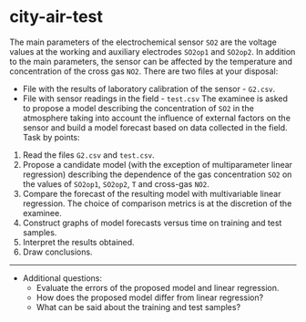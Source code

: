# city-air-test
The main parameters of the electrochemical sensor `SO2` are the voltage values at the working and auxiliary electrodes `SO2op1` and `SO2op2`. In addition to the main parameters, the sensor can be affected by the temperature and concentration of the cross gas `NO2`.
There are two files at your disposal:
- File with the results of laboratory calibration of the sensor - `G2.csv`.
- File with sensor readings in the field - `test.csv`
The examinee is asked to propose a model describing the concentration of `SO2` in the atmosphere taking into account the influence of external factors on the sensor and build a model forecast based on data collected in the field.
Task by points:
1. Read the files `G2.csv` and `test.csv`.
2. Propose a candidate model (with the exception of multiparameter linear regression) describing the dependence of the gas concentration `SO2` on the values of `SO2op1`, `SO2op2`, `T` and cross-gas `NO2`.
4. Compare the forecast of the resulting model with multivariable linear regression. The choice of comparison metrics is at the discretion of the examinee.
5. Construct graphs of model forecasts versus time on training and test samples.
6. Interpret the results obtained.
6. Draw conclusions.
----------
* Additional questions:
     - Evaluate the errors of the proposed model and linear regression.
     - How does the proposed model differ from linear regression?
     - What can be said about the training and test samples?

